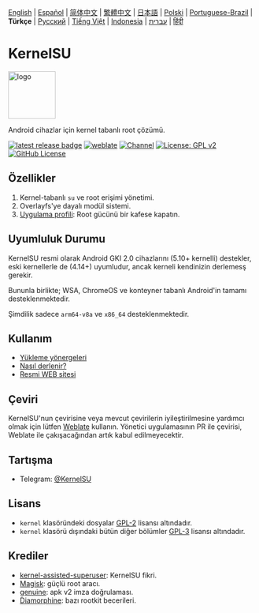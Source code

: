 [English](README.md) | [Español](README_ES.md) | [简体中文](README_CN.md) | [繁體中文](README_TW.md) | [日本語](README_JP.md) | [Polski](README_PL.md) | [Portuguese-Brazil](README_PT-BR.md) | **Türkçe** | [Русский](README_RU.md) | [Tiếng Việt](README_VI.md) | [Indonesia](README_ID.md) | [עברית](README_iw.md) | [हिंदी](README_IN.md)

# KernelSU

<img src="https://kernelsu.org/logo.png" style="width: 96px;" alt="logo">

Android cihazlar için kernel tabanlı root çözümü.

[![latest release badge](https://img.shields.io/github/v/release/tiann/KernelSU?label=Release&logo=github)](https://github.com/tiann/KernelSU/releases/latest)
[![weblate](https://img.shields.io/badge/Localization-Weblate-teal?logo=weblate)](https://hosted.weblate.org/engage/kernelsu)
[![Channel](https://img.shields.io/badge/Follow-Telegram-blue.svg?logo=telegram)](https://t.me/KernelSU)
[![License: GPL v2](https://img.shields.io/badge/License-GPL%20v2-orange.svg?logo=gnu)](https://www.gnu.org/licenses/old-licenses/gpl-2.0.en.html)
[![GitHub License](https://img.shields.io/github/license/tiann/KernelSU?logo=gnu)](/LICENSE)


## Özellikler

1. Kernel-tabanlı `su` ve root erişimi yönetimi.
2. Overlayfs'ye dayalı modül sistemi.
3. [Uygulama profili](https://kernelsu.org/guide/app-profile.html): Root gücünü bir kafese kapatın.

## Uyumluluk Durumu

KernelSU resmi olarak Android GKI 2.0 cihazlarını (5.10+ kernelli) destekler, eski kernellerle de (4.14+) uyumludur, ancak kerneli kendinizin derlemesş gerekir.

Bununla birlikte; WSA, ChromeOS ve konteyner tabanlı Android'in tamamı desteklenmektedir.

Şimdilik sadece `arm64-v8a` ve `x86_64` desteklenmektedir.

## Kullanım

- [Yükleme yönergeleri](https://kernelsu.org/guide/installation.html)
- [Nasıl derlenir?](https://kernelsu.org/guide/how-to-build.html)
- [Resmi WEB sitesi](https://kernelsu.org/)

## Çeviri

KernelSU'nun çevirisine veya mevcut çevirilerin iyileştirilmesine yardımcı olmak için lütfen [Weblate](https://hosted.weblate.org/engage/kernelsu/) kullanın. Yönetici uygulamasının PR ile çevirisi, Weblate ile çakışacağından artık kabul edilmeyecektir.

## Tartışma

- Telegram: [@KernelSU](https://t.me/KernelSU)

## Lisans

- `kernel` klasöründeki dosyalar [GPL-2](https://www.gnu.org/licenses/old-licenses/gpl-2.0.en.html) lisansı altındadır.
- `kernel` klasörü dışındaki bütün diğer bölümler [GPL-3](https://www.gnu.org/licenses/gpl-3.0.html) lisansı altındadır.

## Krediler

- [kernel-assisted-superuser](https://git.zx2c4.com/kernel-assisted-superuser/about/): KernelSU fikri.
- [Magisk](https://github.com/topjohnwu/Magisk): güçlü root aracı.
- [genuine](https://github.com/brevent/genuine/): apk v2 imza doğrulaması.
- [Diamorphine](https://github.com/m0nad/Diamorphine): bazı rootkit becerileri.
